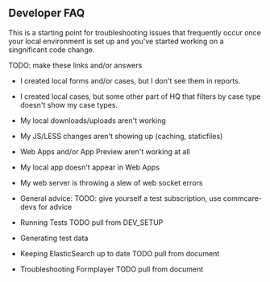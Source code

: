Developer FAQ
-------------

This is a starting point for troubleshooting issues that frequently occur once your local environment
is set up and you've started working on a singnificant code change.

TODO: make these links and/or answers
+ I created local forms and/or cases, but I don't see them in reports.
+ I created local cases, but some other part of HQ that filters by case type doesn't show my case types.
+ My local downloads/uploads aren't working
+ My JS/LESS changes aren't showing up (caching, staticfiles)
+ Web Apps and/or App Preview aren't working at all
+ My local app doesn't appear in Web Apps
+ My web server is throwing a slew of web socket errors

+ General advice: TODO: give yourself a test subscription, use commcare-devs for advice
+ Running Tests TODO pull from DEV_SETUP
+ Generating test data
+ Keeping ElasticSearch up to date TODO pull from document
+ Troubleshooting Formplayer TODO pull from document
